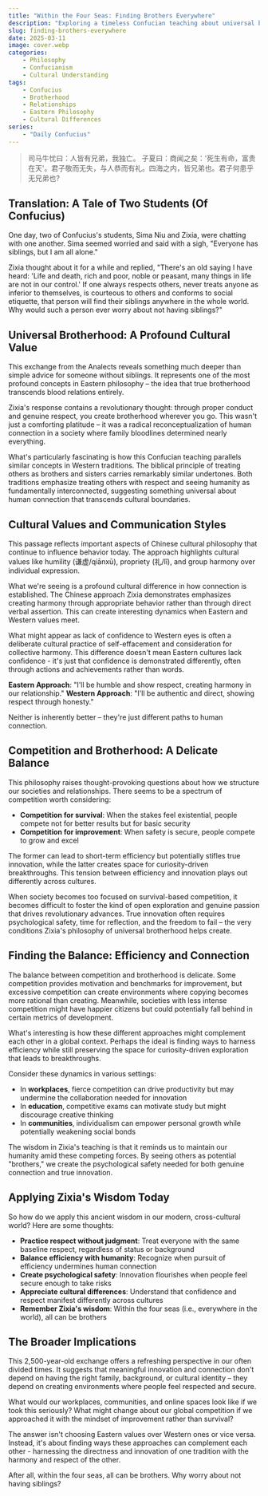 ```yaml
---
title: "Within the Four Seas: Finding Brothers Everywhere"
description: "Exploring a timeless Confucian teaching about universal brotherhood and how it applies to modern relationships across cultural boundaries."
slug: finding-brothers-everywhere
date: 2025-03-11
image: cover.webp
categories:
    - Philosophy
    - Confucianism
    - Cultural Understanding
tags:
    - Confucius
    - Brotherhood
    - Relationships
    - Eastern Philosophy
    - Cultural Differences
series:
    - "Daily Confucius"
---
```


> 司马牛忧曰：人皆有兄弟，我独亡。
> 子夏曰：商闻之矣：'死生有命，富贵在天'。君子敬而无失，与人恭而有礼。四海之内，皆兄弟也。君子何患乎无兄弟也?

## Translation: A Tale of Two Students (Of Confucius)

One day, two of Confucius's students, Sima Niu and Zixia, were chatting with one another. Sima seemed worried and said with a sigh, "Everyone has siblings, but I am all alone."

Zixia thought about it for a while and replied, "There's an old saying I have heard: 'Life and death, rich and poor, noble or peasant, many things in life are not in our control.' If one always respects others, never treats anyone as inferior to themselves, is courteous to others and conforms to social etiquette, that person will find their siblings anywhere in the whole world. Why would such a person ever worry about not having siblings?"

## Universal Brotherhood: A Profound Cultural Value

This exchange from the Analects reveals something much deeper than simple advice for someone without siblings. It represents one of the most profound concepts in Eastern philosophy – the idea that true brotherhood transcends blood relations entirely.

Zixia's response contains a revolutionary thought: through proper conduct and genuine respect, you create brotherhood wherever you go. This wasn't just a comforting platitude – it was a radical reconceptualization of human connection in a society where family bloodlines determined nearly everything.

What's particularly fascinating is how this Confucian teaching parallels similar concepts in Western traditions. The biblical principle of treating others as brothers and sisters carries remarkably similar undertones. Both traditions emphasize treating others with respect and seeing humanity as fundamentally interconnected, suggesting something universal about human connection that transcends cultural boundaries.

## Cultural Values and Communication Styles

This passage reflects important aspects of Chinese cultural philosophy that continue to influence behavior today. The approach highlights cultural values like humility (谦虚/qiānxū), propriety (礼/lǐ), and group harmony over individual expression.

What we're seeing is a profound cultural difference in how connection is established. The Chinese approach Zixia demonstrates emphasizes creating harmony through appropriate behavior rather than through direct verbal assertion. This can create interesting dynamics when Eastern and Western values meet.

What might appear as lack of confidence to Western eyes is often a deliberate cultural practice of self-effacement and consideration for collective harmony. This difference doesn't mean Eastern cultures lack confidence - it's just that confidence is demonstrated differently, often through actions and achievements rather than words.

**Eastern Approach**: "I'll be humble and show respect, creating harmony in our relationship."
**Western Approach**: "I'll be authentic and direct, showing respect through honesty."

Neither is inherently better – they're just different paths to human connection.

## Competition and Brotherhood: A Delicate Balance

This philosophy raises thought-provoking questions about how we structure our societies and relationships. There seems to be a spectrum of competition worth considering:

- **Competition for survival**: When the stakes feel existential, people compete not for better results but for basic security
- **Competition for improvement**: When safety is secure, people compete to grow and excel

The former can lead to short-term efficiency but potentially stifles true innovation, while the latter creates space for curiosity-driven breakthroughs. This tension between efficiency and innovation plays out differently across cultures.

When society becomes too focused on survival-based competition, it becomes difficult to foster the kind of open exploration and genuine passion that drives revolutionary advances. True innovation often requires psychological safety, time for reflection, and the freedom to fail – the very conditions Zixia's philosophy of universal brotherhood helps create.

## Finding the Balance: Efficiency and Connection

The balance between competition and brotherhood is delicate. Some competition provides motivation and benchmarks for improvement, but excessive competition can create environments where copying becomes more rational than creating. Meanwhile, societies with less intense competition might have happier citizens but could potentially fall behind in certain metrics of development.

What's interesting is how these different approaches might complement each other in a global context. Perhaps the ideal is finding ways to harness efficiency while still preserving the space for curiosity-driven exploration that leads to breakthroughs.

Consider these dynamics in various settings:

- In **workplaces**, fierce competition can drive productivity but may undermine the collaboration needed for innovation
- In **education**, competitive exams can motivate study but might discourage creative thinking
- In **communities**, individualism can empower personal growth while potentially weakening social bonds

The wisdom in Zixia's teaching is that it reminds us to maintain our humanity amid these competing forces. By seeing others as potential "brothers," we create the psychological safety needed for both genuine connection and true innovation.

## Applying Zixia's Wisdom Today

So how do we apply this ancient wisdom in our modern, cross-cultural world? Here are some thoughts:

- **Practice respect without judgment**: Treat everyone with the same baseline respect, regardless of status or background
- **Balance efficiency with humanity**: Recognize when pursuit of efficiency undermines human connection
- **Create psychological safety**: Innovation flourishes when people feel secure enough to take risks
- **Appreciate cultural differences**: Understand that confidence and respect manifest differently across cultures
- **Remember Zixia's wisdom**: Within the four seas (i.e., everywhere in the world), all can be brothers

## The Broader Implications

This 2,500-year-old exchange offers a refreshing perspective in our often divided times. It suggests that meaningful innovation and connection don't depend on having the right family, background, or cultural identity – they depend on creating environments where people feel respected and secure.

What would our workplaces, communities, and online spaces look like if we took this seriously? What might change about our global competition if we approached it with the mindset of improvement rather than survival?

The answer isn't choosing Eastern values over Western ones or vice versa. Instead, it's about finding ways these approaches can complement each other - harnessing the directness and innovation of one tradition with the harmony and respect of the other.

After all, within the four seas, all can be brothers. Why worry about not having siblings?
